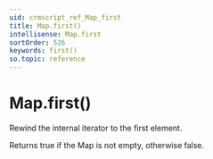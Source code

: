 ```yaml
---
uid: crmscript_ref_Map_first
title: Map.first()
intellisense: Map.first
sortOrder: 526
keywords: first()
so.topic: reference
---
```


# Map.first()

Rewind the internal iterator to the first element.

Returns true if the Map is not empty, otherwise false.
